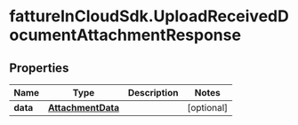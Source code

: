 # fattureInCloudSdk.UploadReceivedDocumentAttachmentResponse

## Properties

Name | Type | Description | Notes
------------ | ------------- | ------------- | -------------
**data** | [**AttachmentData**](AttachmentData.md) |  | [optional] 


